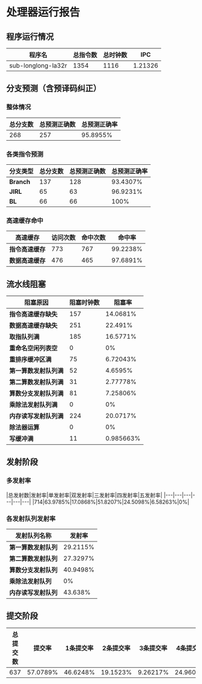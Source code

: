 # 处理器运行报告
## 程序运行情况
|程序名|总指令数|总时钟数|IPC|
|---|---|---|---|
|sub-longlong-la32r|1354|1116|1.21326|

## 分支预测（含预译码纠正）
### 整体情况
|总分支数|总预测正确数|总预测正确率|
|---|---|---|
|268|257|95.8955%|

### 各类指令预测
|分支类型|总分支数|总预测正确数|总预测正确率|
|---|---|---|---|
|**Branch**| 137 | 128 | 93.4307%|
|**JIRL**| 65 | 63 | 96.9231%|
|**BL**| 66 | 66 | 100%|

### 高速缓存命中
|高速缓存|访问次数|命中次数|命中率|
|---|---|---|---|
|**指令高速缓存**| 773 | 767 | 99.2238%|
|**数据高速缓存**| 476 | 465 | 97.6891%|
## 流水线阻塞
|阻塞原因|阻塞时钟数|阻塞率|
|---|---|---|
|**指令高速缓存缺失**| 157 | 14.0681%|
|**数据高速缓存缺失**| 251 | 22.491%|
|**取指队列满**| 185 | 16.5771%|
|**重命名空闲列表空**|0 | 0%|
|**重排序缓冲区满**|75 | 6.72043%|
|**第一算数发射队列满**|52 | 4.6595%|
|**第二算数发射队列满**|31 | 2.77778%|
|**算数分支发射队列满**|81 | 7.25806%|
|**乘除法发射队列满**|0 | 0%|
|**内存读写发射队列满**|224 | 20.0717%|
|**除法器运算**|0 | 0%|
|**写缓冲满**|11 | 0.985663%|

## 发射阶段
### 多发射率
|总发射数|发射率|单发射率|双发射率|三发射率|四发射率|五发射率|
|---|---|---|---|---|---|
|714|63.9785%|17.0868%|51.8207%|24.5098%|6.58263%|0%|

### 各发射队列发射率
|发射队列名称|发射率|
|---|---|
|**第一算数发射队列**|29.2115%|
|**第二算数发射队列**|27.3297%|
|**算数分支发射队列**|40.9498%|
|**乘除法发射队列**|0%|
|**内存读写发射队列**|43.638%|

## 提交阶段
|总提交数|提交率|1条提交率|2条提交率|3条提交率|4条提交率|
|---|---|---|---|---|---|
|637|57.0789%|46.6248%|19.1523%|9.26217%|24.9608%|
